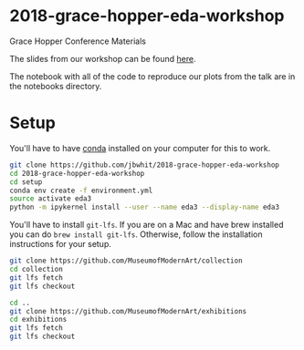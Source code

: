# 2018-grace-hopper-eda-workshop
Grace Hopper Conference Materials

The slides from our workshop can be found [here](https://www.dropbox.com/s/u3ua82ej73keu8q/2018-GHC-EDA-FINAL-POST.pdf?dl=0). 

The notebook with all of the code to reproduce our plots from the talk are in the notebooks directory. 

# Setup

You'll have to have [conda](https://conda.io/docs/user-guide/install/index.html) installed on your computer for this to work.

```bash
git clone https://github.com/jbwhit/2018-grace-hopper-eda-workshop
cd 2018-grace-hopper-eda-workshop
cd setup
conda env create -f environment.yml
source activate eda3
python -m ipykernel install --user --name eda3 --display-name eda3
```


You'll have to install `git-lfs`. If you are on a Mac and have brew installed you can do `brew install git-lfs`. Otherwise, follow the installation instructions for your setup. 

```bash
git clone https://github.com/MuseumofModernArt/collection
cd collection
git lfs fetch
git lfs checkout

cd ..
git clone https://github.com/MuseumofModernArt/exhibitions
cd exhibitions
git lfs fetch
git lfs checkout
```
